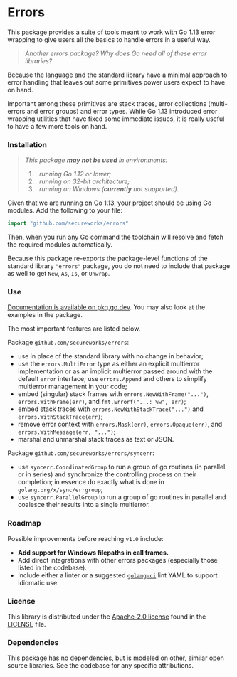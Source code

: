 # Errors

This package provides a suite of tools meant to work with Go 1.13 error 
wrapping to give users all the basics to handle errors in a useful way.

> _Another errors package? Why does Go need all of these error libraries?_

Because the language and the standard library have a minimal approach to error 
handling that leaves out some primitives power users expect to have on 
hand. 

Important among these primitives are stack traces, error collections 
(multi-errors and error groups) and error types. While Go 1.13 introduced 
error wrapping utilities that have fixed some immediate issues, it is really 
useful to have a few more tools on hand.

### Installation

> _This package **may not be used** in environments:_
>
> 1. &nbsp; _running Go 1.12 or lower;_
> 2. &nbsp; _running on 32-bit architecture;_
> 3. &nbsp; _running on Windows (**currently** not supported)._

Given that we are running on Go 1.13, your project should be using Go modules. 
Add the following to your file:

```go
import "github.com/secureworks/errors"
```

Then, when you run any Go command the toolchain will resolve and fetch the 
required modules automatically.

Because this package re-exports the package-level functions of the standard 
library `"errors"` package, you do not need to include that package as well to 
get `New`, `As`, `Is`, or `Unwrap`.

### Use

[Documentation is available on pkg.go.dev][docs]. You may also look at the 
examples in the package.

The most important features are listed below.

Package `github.com/secureworks/errors`:

- use in place of the standard library with no change in behavior;
- use the `errors.MultiError` type as either an explicit multierror 
  implementation or as an implicit multierror passed around with the default 
  `error` interface; use `errors.Append` and others to simplify multierror 
  management in your code;
- embed (singular) stack frames with `errors.NewWithFrame("...")`, 
  `errors.WithFrame(err)`, and `fmt.Errorf("...: %w", err)`;
- embed stack traces with `errors.NewWithStackTrace("...")` and
  `errors.WithStackTrace(err)`;
- remove error context with `errors.Mask(err)`, `errors.Opaque(err)`, and
  `errors.WithMessage(err, "...")`;
- marshal and unmarshal stack traces as text or JSON.

Package `github.com/secureworks/errors/syncerr`:

- use `syncerr.CoordinatedGroup` to run a group of go routines (in parallel or 
  in series) and synchronize the controlling process on their completion; in 
  essence do exactly what is done in `golang.org/x/sync/errgroup`;
- use `syncerr.ParallelGroup` to run a group of go routines in parallel and 
  coalesce their results into a single multierror.

### Roadmap

Possible improvements before reaching `v1.0` include:

- **Add support for Windows filepaths in call frames.**
- Add direct integrations with other errors packages (especially those listed 
  in the codebase).
- Include either a linter or a suggested [`golang-ci`][golang-ci] lint YAML 
  to support idiomatic use.

### License

This library is distributed under the [Apache-2.0 license][Apache-2.0] found in the 
[LICENSE](./LICENSE) file.

### Dependencies

This package has no dependencies, but is modeled on other, similar open source 
libraries. See the codebase for any specific attributions.

<!-- LINKS -->

[docs]: https://pkg.go.dev/github.com/secureworks/errors
[golang-ci]: https://github.com/golangci/golangci-lint
[Apache-2.0]: https://choosealicense.com/licenses/apache-2.0/
